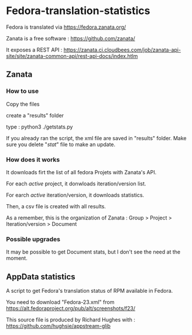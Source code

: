 # Fedora-translation-statistics
Fedora is translated via https://fedora.zanata.org/

Zanata is a free software : https://github.com/zanata/

It exposes a REST API : https://zanata.ci.cloudbees.com/job/zanata-api-site/site/zanata-common-api/rest-api-docs/index.htlm

## Zanata

### How to use
Copy the files

create a "results" folder

type : python3 ./getstats.py

If you already ran the script, the xml file are saved in "results" folder. Make sure you delete "*stat*" file to make an update.

### How does it works
It downloads firt the list of all fedora Projets with Zanata's API.

For each _active_ project, it donwloads iteration/version list.

For earch _active_ iteration/version, it downloads statistics.

Then, a csv file is created with all results.

As a remember, this is the organization of Zanata : Group > Project > Iteration/version > Document

### Possible upgrades
It may be possible to get Document stats, but I don't see the need at the moment.

## AppData statistics

A script to get Fedora's translation status of RPM available in Fedora.

You need to download "Fedora-23.xml" from https://alt.fedoraproject.org/pub/alt/screenshots/f23/

This source file is produced by Richard Hughes with : https://github.com/hughsie/appstream-glib
